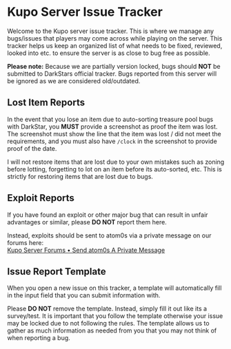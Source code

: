 # Kupo Server Issue Tracker

Welcome to the Kupo server issue tracker. This is where we manage any bugs/issues that players may come across while playing on the server. This tracker helps us keep an organized list of what needs to be fixed, reviewed, looked into etc. to ensure the server is as close to bug free as possible.

**Please note:** Because we are partially version locked, bugs should **NOT** be submitted to DarkStars official tracker. Bugs reported from this server will be ignored as we are considered old/outdated.

## Lost Item Reports

In the event that you lose an item due to auto-sorting treasure pool bugs with DarkStar, you **MUST** provide a screenshot as proof the item was lost. The screenshot must show the line that the item was lost / did not meet the requirements, and you must also have `/clock` in the screenshot to provide proof of the date.

I will not restore items that are lost due to your own mistakes such as zoning before lotting, forgetting to lot on an item before its auto-sorted, etc. This is strictly for restoring items that are lost due to bugs.

## Exploit Reports

If you have found an exploit or other major bug that can result in unfair advantages or similar, please **DO NOT** report them here. 

Instead, exploits should be sent to atom0s via a private message on our forums here:<br/>
[Kupo Server Forums &bull; Send atom0s A Private Message](http://kupoffxi.com/forums/ucp.php?i=pm&mode=compose&u=52)

## Issue Report Template

When you open a new issue on this tracker, a template will automatically fill in the input field that you can submit information with. 

Please **DO NOT** remove the template. Instead, simply fill it out like its a survey/test. It is important that you follow the template otherwise your issue may be locked due to not following the rules. The template allows us to gather as much information as needed from you that you may not think of when reporting a bug.
